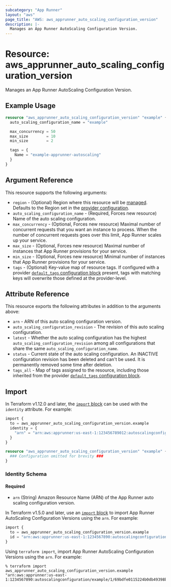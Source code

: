 ```yaml
---
subcategory: "App Runner"
layout: "aws"
page_title: "AWS: aws_apprunner_auto_scaling_configuration_version"
description: |-
  Manages an App Runner AutoScaling Configuration Version.
---
```


# Resource: aws_apprunner_auto_scaling_configuration_version

Manages an App Runner AutoScaling Configuration Version.

## Example Usage

```terraform
resource "aws_apprunner_auto_scaling_configuration_version" "example" {
  auto_scaling_configuration_name = "example"

  max_concurrency = 50
  max_size        = 10
  min_size        = 2

  tags = {
    Name = "example-apprunner-autoscaling"
  }
}
```

## Argument Reference

This resource supports the following arguments:

* `region` - (Optional) Region where this resource will be [managed](https://docs.aws.amazon.com/general/latest/gr/rande.html#regional-endpoints). Defaults to the Region set in the [provider configuration](https://registry.terraform.io/providers/hashicorp/aws/latest/docs#aws-configuration-reference).
* `auto_scaling_configuration_name` - (Required, Forces new resource) Name of the auto scaling configuration.
* `max_concurrency` - (Optional, Forces new resource) Maximal number of concurrent requests that you want an instance to process. When the number of concurrent requests goes over this limit, App Runner scales up your service.
* `max_size` - (Optional, Forces new resource) Maximal number of instances that App Runner provisions for your service.
* `min_size` - (Optional, Forces new resource) Minimal number of instances that App Runner provisions for your service.
* `tags` - (Optional) Key-value map of resource tags. If configured with a provider [`default_tags` configuration block](https://registry.terraform.io/providers/hashicorp/aws/latest/docs#default_tags-configuration-block) present, tags with matching keys will overwrite those defined at the provider-level.

## Attribute Reference

This resource exports the following attributes in addition to the arguments above:

* `arn` - ARN of this auto scaling configuration version.
* `auto_scaling_configuration_revision` - The revision of this auto scaling configuration.
* `latest` - Whether the auto scaling configuration has the highest `auto_scaling_configuration_revision` among all configurations that share the same `auto_scaling_configuration_name`.
* `status` - Current state of the auto scaling configuration. An INACTIVE configuration revision has been deleted and can't be used. It is permanently removed some time after deletion.
* `tags_all` - Map of tags assigned to the resource, including those inherited from the provider [`default_tags` configuration block](https://registry.terraform.io/providers/hashicorp/aws/latest/docs#default_tags-configuration-block).

## Import

In Terraform v1.12.0 and later, the [`import` block](https://developer.hashicorp.com/terraform/language/import) can be used with the `identity` attribute. For example:

```terraform
import {
  to = aws_apprunner_auto_scaling_configuration_version.example
  identity = {
    "arn" = "arn:aws:apprunner:us-east-1:123456789012:autoscalingconfiguration/example-auto-scaling-config/1/a1b2c3d4567890ab"
  }
}

resource "aws_apprunner_auto_scaling_configuration_version" "example" {
  ### Configuration omitted for brevity ###
}
```

### Identity Schema

#### Required

- `arn` (String) Amazon Resource Name (ARN) of the App Runner auto scaling configuration version.

In Terraform v1.5.0 and later, use an [`import` block](https://developer.hashicorp.com/terraform/language/import) to import App Runner AutoScaling Configuration Versions using the `arn`. For example:

```terraform
import {
  to = aws_apprunner_auto_scaling_configuration_version.example
  id = "arn:aws:apprunner:us-east-1:1234567890:autoscalingconfiguration/example/1/69bdfe0115224b0db49398b7beb68e0f"
}
```

Using `terraform import`, import App Runner AutoScaling Configuration Versions using the `arn`. For example:

```console
% terraform import aws_apprunner_auto_scaling_configuration_version.example "arn:aws:apprunner:us-east-1:1234567890:autoscalingconfiguration/example/1/69bdfe0115224b0db49398b7beb68e0f
```
